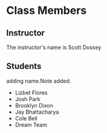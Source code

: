 # Class Members

## Instructor

The instructor's name is Scott Dossey

## Students
adding name.Note added.
* Lizbet Flores
* Josh Park
* Brooklyn Dixon
* Jay Bhattacharya
* Cole Bell
* Dream Team
